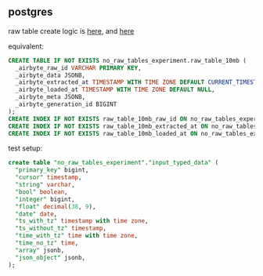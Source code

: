 ## postgres

raw table create logic is [here](https://github.com/airbytehq/airbyte/blob/86aad30849a4f2ba5fd60efc53650ba9956d7f34/airbyte-cdk/java/airbyte-cdk/db-destinations/src/main/kotlin/io/airbyte/cdk/integrations/destination/jdbc/JdbcSqlOperations.kt#L112),
and [here](https://github.com/airbytehq/airbyte/blob/86aad30849a4f2ba5fd60efc53650ba9956d7f34/airbyte-integrations/connectors/destination-postgres/src/main/kotlin/io/airbyte/integrations/destination/postgres/PostgresSqlOperations.kt#L29)

equivalent:
```sql
CREATE TABLE IF NOT EXISTS no_raw_tables_experiment.raw_table_10mb (
  _airbyte_raw_id VARCHAR PRIMARY KEY,
  _airbyte_data JSONB,
  _airbyte_extracted_at TIMESTAMP WITH TIME ZONE DEFAULT CURRENT_TIMESTAMP,
  _airbyte_loaded_at TIMESTAMP WITH TIME ZONE DEFAULT NULL,
  _airbyte_meta JSONB,
  _airbyte_generation_id BIGINT
);
CREATE INDEX IF NOT EXISTS raw_table_10mb_raw_id ON no_raw_tables_experiment.raw_table_10mb(_airbyte_raw_id)
CREATE INDEX IF NOT EXISTS raw_table_10mb_extracted_at ON no_raw_tables_experiment.raw_table_10mb(_airbyte_extracted_at)
CREATE INDEX IF NOT EXISTS raw_table_10mb_loaded_at ON no_raw_tables_experiment.raw_table_10mb(_airbyte_loaded_at, _airbyte_extracted_at)
```

test setup:
```sql
create table "no_raw_tables_experiment"."input_typed_data" (
  "primary_key" bigint,
  "cursor" timestamp,
  "string" varchar,
  "bool" boolean,
  "integer" bigint,
  "float" decimal(38, 9),
  "date" date,
  "ts_with_tz" timestamp with time zone,
  "ts_without_tz" timestamp,
  "time_with_tz" time with time zone,
  "time_no_tz" time,
  "array" jsonb,
  "json_object" jsonb,
);
```

